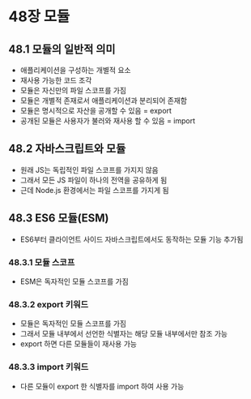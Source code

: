 # 48장 모듈

## 48.1 모듈의 일반적 의미

- 애플리케이션을 구성하는 개별적 요소
- 재사용 가능한 코드 조각
- 모듈은 자신만의 파일 스코프를 가짐
- 모듈은 개별적 존재로서 애플리케이션과 분리되어 존재함
- 모듈은 명시적으로 자산을 공개할 수 있음 = export
- 공개된 모듈은 사용자가 불러와 재사용 할 수 있음 = import

## 48.2 자바스크립트와 모듈

- 원래 JS는 독립적인 파일 스코프를 가지지 않음
- 그래서 모든 JS 파일이 하나의 전역을 공유하게 됨
- 근데 Node.js 환경에서는 파일 스코프를 가지게 됨

## 48.3 ES6 모듈(ESM)

- ES6부터 클라이언트 사이드 자바스크립트에서도 동작하는 모듈 기능 추가됨

### 48.3.1 모듈 스코프

- ESM은 독자적인 모듈 스코프를 가짐

### 48.3.2 export 키워드

- 모듈은 독자적인 모듈 스코프를 가짐
- 그래서 모듈 내부에서 선언한 식별자는 해당 모듈 내부에서만 참조 가능
- export 하면 다른 모듈들이 재사용 가능

### 48.3.3 import 키워드

- 다른 모듈이 export 한 식별자를 import 하여 사용 가능
